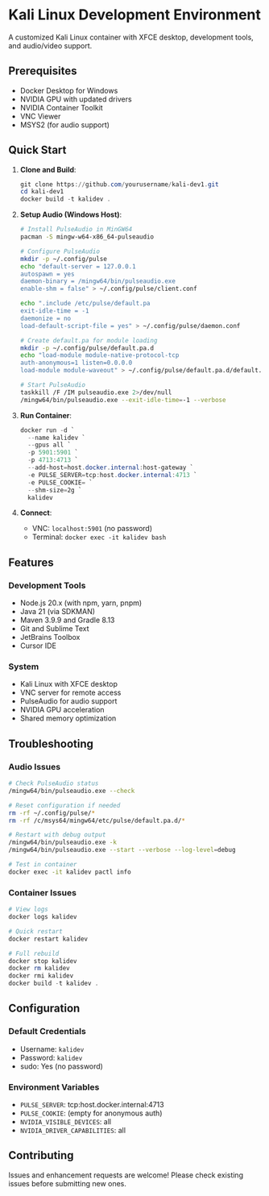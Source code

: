 # Kali Linux Development Environment

A customized Kali Linux container with XFCE desktop, development tools, and audio/video support.

## Prerequisites

- Docker Desktop for Windows
- NVIDIA GPU with updated drivers
- NVIDIA Container Toolkit
- VNC Viewer
- MSYS2 (for audio support)

## Quick Start

1. **Clone and Build**:

   ```powershell
   git clone https://github.com/yourusername/kali-dev1.git
   cd kali-dev1
   docker build -t kalidev .
   ```

2. **Setup Audio (Windows Host)**:

   ```bash
   # Install PulseAudio in MinGW64
   pacman -S mingw-w64-x86_64-pulseaudio

   # Configure PulseAudio
   mkdir -p ~/.config/pulse
   echo "default-server = 127.0.0.1
   autospawn = yes
   daemon-binary = /mingw64/bin/pulseaudio.exe
   enable-shm = false" > ~/.config/pulse/client.conf

   echo ".include /etc/pulse/default.pa
   exit-idle-time = -1
   daemonize = no
   load-default-script-file = yes" > ~/.config/pulse/daemon.conf

   # Create default.pa for module loading
   mkdir -p ~/.config/pulse/default.pa.d
   echo "load-module module-native-protocol-tcp
   auth-anonymous=1 listen=0.0.0.0
   load-module module-waveout" > ~/.config/pulse/default.pa.d/default.pa

   # Start PulseAudio
   taskkill /F /IM pulseaudio.exe 2>/dev/null
   /mingw64/bin/pulseaudio.exe --exit-idle-time=-1 --verbose

   ```

3. **Run Container**:

   ```powershell
   docker run -d `
     --name kalidev `
     --gpus all `
     -p 5901:5901 `
     -p 4713:4713 `
     --add-host=host.docker.internal:host-gateway `
     -e PULSE_SERVER=tcp:host.docker.internal:4713 `
     -e PULSE_COOKIE= `
     --shm-size=2g `
     kalidev
   ```

4. **Connect**:
   - VNC: `localhost:5901` (no password)
   - Terminal: `docker exec -it kalidev bash`

## Features

### Development Tools

- Node.js 20.x (with npm, yarn, pnpm)
- Java 21 (via SDKMAN)
- Maven 3.9.9 and Gradle 8.13
- Git and Sublime Text
- JetBrains Toolbox
- Cursor IDE

### System

- Kali Linux with XFCE desktop
- VNC server for remote access
- PulseAudio for audio support
- NVIDIA GPU acceleration
- Shared memory optimization

## Troubleshooting

### Audio Issues

```bash
# Check PulseAudio status
/mingw64/bin/pulseaudio.exe --check

# Reset configuration if needed
rm -rf ~/.config/pulse/*
rm -rf /c/msys64/mingw64/etc/pulse/default.pa.d/*

# Restart with debug output
/mingw64/bin/pulseaudio.exe -k
/mingw64/bin/pulseaudio.exe --start --verbose --log-level=debug

# Test in container
docker exec -it kalidev pactl info
```

### Container Issues

```powershell
# View logs
docker logs kalidev

# Quick restart
docker restart kalidev

# Full rebuild
docker stop kalidev
docker rm kalidev
docker rmi kalidev
docker build -t kalidev .
```

## Configuration

### Default Credentials

- Username: `kalidev`
- Password: `kalidev`
- sudo: Yes (no password)

### Environment Variables

- `PULSE_SERVER`: tcp:host.docker.internal:4713
- `PULSE_COOKIE`: (empty for anonymous auth)
- `NVIDIA_VISIBLE_DEVICES`: all
- `NVIDIA_DRIVER_CAPABILITIES`: all

## Contributing

Issues and enhancement requests are welcome! Please check existing issues before submitting new ones.
